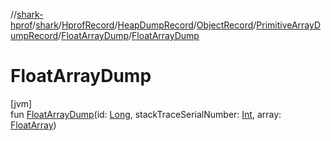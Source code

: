 //[shark-hprof](../../../../../../../index.md)/[shark](../../../../../index.md)/[HprofRecord](../../../../index.md)/[HeapDumpRecord](../../../index.md)/[ObjectRecord](../../index.md)/[PrimitiveArrayDumpRecord](../index.md)/[FloatArrayDump](index.md)/[FloatArrayDump](-float-array-dump.md)

# FloatArrayDump

[jvm]\
fun [FloatArrayDump](-float-array-dump.md)(id: [Long](https://kotlinlang.org/api/latest/jvm/stdlib/kotlin/-long/index.html), stackTraceSerialNumber: [Int](https://kotlinlang.org/api/latest/jvm/stdlib/kotlin/-int/index.html), array: [FloatArray](https://kotlinlang.org/api/latest/jvm/stdlib/kotlin/-float-array/index.html))
